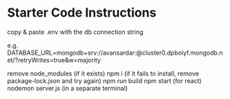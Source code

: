 # Starter Code Instructions

copy & paste .env with the db connection string 

e.g. DATABASE_URL=mongodb+srv://avansardar:<PASSWORD>@cluster0.dpboiyf.mongodb.net/<DB-NAME>?retryWrites=true&w=majority

remove node_modules (if it exists)
npm i (if it fails to install, remove package-lock.json and try again)
npm run build 
npm start (for react)
nodemon server.js (in a separate terminal)

